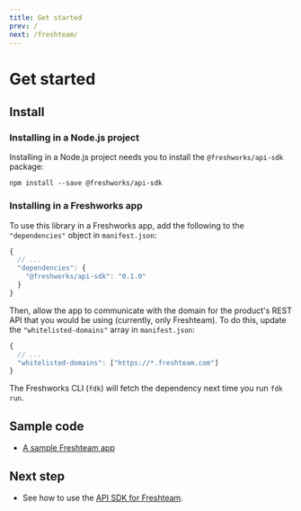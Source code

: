 ```yaml
---
title: Get started
prev: /
next: /freshteam/
---
```


# Get started

## Install

### Installing in a Node.js project

Installing in a Node.js project needs you to install the `@freshworks/api-sdk` package:

```
npm install --save @freshworks/api-sdk
```

### Installing in a Freshworks app

To use this library in a Freshworks app, add the following to the `"dependencies"` object in `manifest.json`:

```js
{
  // ...
  "dependencies": {
    "@freshworks/api-sdk": "0.1.0"
  }
}
```

Then, allow the app to communicate with the domain for the product's REST API that you would be using (currently, only Freshteam). To do this, update the `"whitelisted-domains"` array in `manifest.json`:

```js
{
  // ...
  "whitelisted-domains": ["https://*.freshteam.com"]
}
```

The Freshworks CLI (`fdk`) will fetch the dependency next time you run `fdk run`.

## Sample code

- [A sample Freshteam app](https://github.com/freshworks-developers/api-sdk-samples/tree/main/freshteam-app)

## Next step

- See how to use the [API SDK for Freshteam](freshteam).
